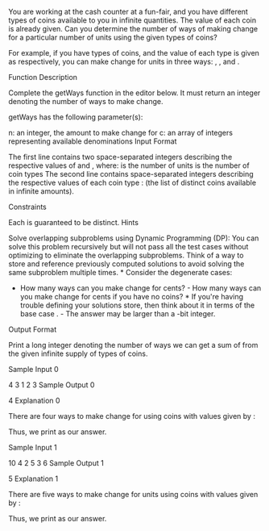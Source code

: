 You are working at the cash counter at a fun-fair, and you have different types of coins available to you in infinite quantities. The value of each coin is already given. Can you determine the number of ways of making change for a particular number of units using the given types of coins?

For example, if you have  types of coins, and the value of each type is given as  respectively, you can make change for  units in three ways: , , and .

Function Description

Complete the getWays function in the editor below. It must return an integer denoting the number of ways to make change.

getWays has the following parameter(s):

n: an integer, the amount to make change for
c: an array of integers representing available denominations
Input Format

The first line contains two space-separated integers describing the respective values of  and , where:
 is the number of units
 is the number of coin types
The second line contains  space-separated integers describing the respective values of each coin type :  (the list of distinct coins available in infinite amounts).

Constraints

Each  is guaranteed to be distinct.
Hints

Solve overlapping subproblems using Dynamic Programming (DP):
You can solve this problem recursively but will not pass all the test cases without optimizing to eliminate the overlapping subproblems. Think of a way to store and reference previously computed solutions to avoid solving the same subproblem multiple times. * Consider the degenerate cases:
- How many ways can you make change for  cents? - How many ways can you make change for  cents if you have no coins? * If you're having trouble defining your solutions store, then think about it in terms of the base case . - The answer may be larger than a -bit integer.

Output Format

Print a long integer denoting the number of ways we can get a sum of  from the given infinite supply of  types of coins.

Sample Input 0

4 3
1 2 3
Sample Output 0

4
Explanation 0

There are four ways to make change for  using coins with values given by :

Thus, we print  as our answer.

Sample Input 1

10 4
2 5 3 6
Sample Output 1

5
Explanation 1

There are five ways to make change for  units using coins with values given by :

Thus, we print  as our answer.
